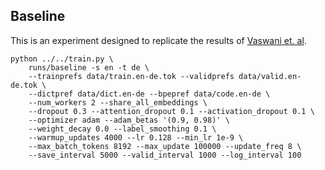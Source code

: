 
## Baseline

This is an experiment designed to replicate the results of
[Vaswani et. al](https://arxiv.org/abs/1706.03762).

```
python ../../train.py \
    runs/baseline -s en -t de \
    --trainprefs data/train.en-de.tok --validprefs data/valid.en-de.tok \
    --dictpref data/dict.en-de --bpepref data/code.en-de \
    --num_workers 2 --share_all_embeddings \
    --dropout 0.3 --attention_dropout 0.1 --activation_dropout 0.1 \
    --optimizer adam --adam_betas '(0.9, 0.98)' \
    --weight_decay 0.0 --label_smoothing 0.1 \
    --warmup_updates 4000 --lr 0.128 --min_lr 1e-9 \
    --max_batch_tokens 8192 --max_update 100000 --update_freq 8 \
    --save_interval 5000 --valid_interval 1000 --log_interval 100
```
